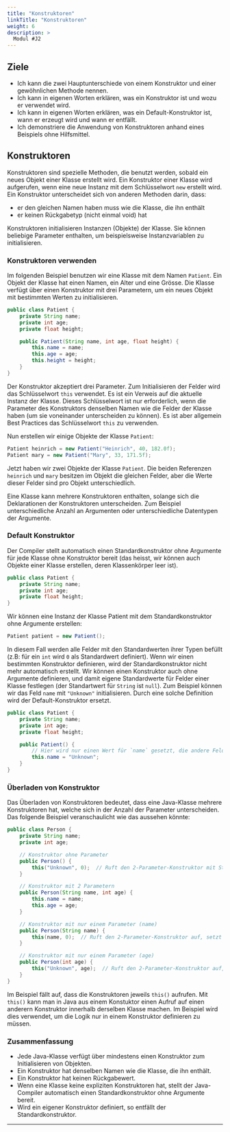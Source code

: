 ```yaml
---
title: "Konstruktoren"
linkTitle: "Konstruktoren"
weight: 6
description: >
  Modul #J2
---
```


## Ziele
* Ich kann die zwei Hauptunterschiede von einem Konstruktor und einer gewöhnlichen Methode nennen.
* Ich kann in eigenen Worten erklären, was ein Konstruktor ist und wozu er verwendet wird.
* Ich kann in eigenen Worten erklären, was ein Default-Konstruktor ist, wann er erzeugt wird und wann er entfällt.
* Ich demonstriere die Anwendung von Konstruktoren anhand eines Beispiels ohne Hilfsmittel.

## Konstruktoren
Konstruktoren sind spezielle Methoden, die benutzt werden, sobald ein neues Objekt einer Klasse erstellt wird. Ein Konstruktor einer Klasse wird aufgerufen, wenn eine neue Instanz mit dem Schlüsselwort `new` erstellt wird.
Ein Konstruktor unterscheidet sich von anderen Methoden darin, dass:
* er den gleichen Namen haben muss wie die Klasse, die ihn enthält
* er keinen Rückgabetyp (nicht einmal void) hat

Konstruktoren initialisieren Instanzen (Objekte) der Klasse. Sie können beliebige Parameter enthalten, um beispielsweise Instanzvariablen zu initialisieren.

### Konstruktoren verwenden
Im folgenden Beispiel benutzen wir eine Klasse mit dem Namen `Patient`. Ein Objekt der Klasse hat einen Namen, ein Alter und eine Grösse. Die Klasse verfügt über einen Konstruktor mit drei Parametern, um ein neues Objekt mit bestimmten Werten zu initialisieren.
```java
public class Patient {
    private String name;
	private int age;
    private float height;

    public Patient(String name, int age, float height) {
        this.name = name;
        this.age = age;
        this.height = height;
    }
}
```
Der Konstruktor akzeptiert drei Parameter. Zum Initialisieren der Felder wird das Schlüsselwort `this` verwendet. Es ist ein Verweis auf die aktuelle Instanz der Klasse. Dieses Schlüsselwort ist nur erforderlich, wenn die Parameter des Konstruktors denselben Namen wie die Felder der Klasse haben (um sie voneinander unterscheiden zu können). Es ist aber allgemein Best Practices das Schlüsselwort `this` zu verwenden.

Nun erstellen wir einige Objekte der Klasse `Patient`:
```java
Patient heinrich = new Patient("Heinrich", 40, 182.0f);
Patient mary = new Patient("Mary", 33, 171.5f);
```
Jetzt haben wir zwei Objekte der Klasse `Patient`. Die beiden Referenzen `heinrich` und `mary` besitzen im Objekt die gleichen Felder, aber die Werte dieser Felder sind pro Objekt unterschiedlich.

Eine Klasse kann mehrere Konstruktoren enthalten, solange sich die Deklarationen der Konstruktoren unterscheiden. Zum Beispiel unterschiedliche Anzahl an Argumenten oder unterschiedliche Datentypen der Argumente.

### Default Konstruktor
Der Compiler stellt automatisch einen Standardkonstruktor ohne Argumente für jede Klasse ohne Konstruktor bereit (das heisst, wir können auch Objekte einer Klasse erstellen, deren Klassenkörper leer ist).
```java
public class Patient {
    private String name;
    private int age;
    private float height;
}
```
Wir können eine Instanz der Klasse Patient mit dem Standardkonstruktor ohne Argumente erstellen:
```java
Patient patient = new Patient();
```
In diesem Fall werden alle Felder mit den Standardwerten ihrer Typen befüllt (z.B: für ein `int` wird `0` als Standardwert definiert).
Wenn wir einen bestimmten Konstruktor definieren, wird der Standardkonstruktor nicht mehr automatisch erstellt.
Wir können einen Konstruktor auch ohne Argumente definieren, und damit eigene Standardwerte für Felder einer Klasse festlegen (der Standartwert für `String` ist `null`). Zum Beispiel können wir das Feld `name` mit `"Unknown"` initialisieren. Durch eine solche Definition wird der Default-Konstruktor ersetzt.
```java
public class Patient {
    private String name;
    private int age;
    private float height;

    public Patient() {
        // Hier wird nur einen Wert für `name` gesetzt, die andere Felder erhalten den Standardwert für ihre respektiven Datentypen.
        this.name = "Unknown";
    }
}
```
### Überladen von Konstruktor
Das Überladen von Konstruktoren bedeutet, dass eine Java-Klasse mehrere Konstruktoren hat, welche sich in der Anzahl der Parameter unterscheiden. Das folgende Beispiel veranschaulicht wie das aussehen könnte:
```java
public class Person {
    private String name;
    private int age;

    // Konstruktor ohne Parameter
    public Person() {
        this("Unknown", 0);  // Ruft den 2-Parameter-Konstruktor mit Standardwerten auf
    }

    // Konstruktor mit 2 Parametern
    public Person(String name, int age) {
        this.name = name;
        this.age = age;
    }

    // Konstruktor mit nur einem Parameter (name)
    public Person(String name) {
        this(name, 0);  // Ruft den 2-Parameter-Konstruktor auf, setzt age auf 0
    }

    // Konstruktor mit nur einem Parameter (age)
    public Person(int age) {
        this("Unknown", age);  // Ruft den 2-Parameter-Konstruktor auf, setzt name auf "Unknown"
    }
}

```
Im Beispiel fällt auf, dass die Konstruktoren jeweils `this()` aufrufen. Mit `this()` kann man in Java aus einem Konstuktor einen Aufruf auf einen anderern Konstruktor innerhalb derselben Klasse machen. Im Beispiel wird dies verwendet, um die Logik nur in einem Konstruktor definieren zu müssen.


### Zusammenfassung
* Jede Java-Klasse verfügt über mindestens einen Konstruktor zum Initialisieren von Objekten.
* Ein Konstruktor hat denselben Namen wie die Klasse, die ihn enthält.
* Ein Konstruktor hat keinen Rückgabewert.
* Wenn eine Klasse keine expliziten Konstruktoren hat, stellt der Java-Compiler automatisch einen Standardkonstruktor ohne Argumente bereit.
* Wird ein eigener Konstruktor definiert, so entfällt der Standardkonstruktor.

---